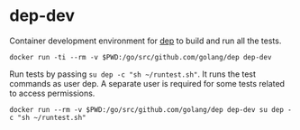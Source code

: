 dep-dev
=======

Container development environment for [dep](https://github.com/golang/dep) to
build and run all the tests.

```
docker run -ti --rm -v $PWD:/go/src/github.com/golang/dep dep-dev
```

Run tests by passing `su dep -c "sh ~/runtest.sh"`. It runs the test commands
as user dep. A separate user is required for some tests related to access
permissions.

```
docker run --rm -v $PWD:/go/src/github.com/golang/dep dep-dev su dep -c "sh ~/runtest.sh"
```
